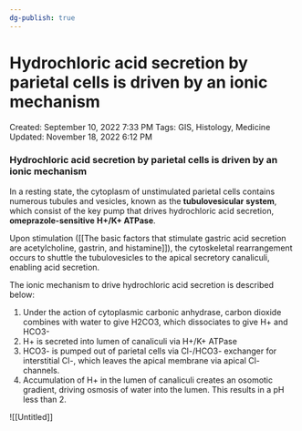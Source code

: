 ```yaml
---
dg-publish: true
---
```


# Hydrochloric acid secretion by parietal cells is driven by an ionic mechanism

Created: September 10, 2022 7:33 PM
Tags: GIS, Histology, Medicine
Updated: November 18, 2022 6:12 PM

### Hydrochloric acid secretion by parietal cells is driven by an ionic mechanism

In a resting state, the cytoplasm of unstimulated parietal cells contains numerous tubules and vesicles, known as the **tubulovesicular system**, which consist of the key pump that drives hydrochloric acid secretion, **omeprazole-sensitive** **H+/K+ ATPase**.

Upon stimulation ([[The basic factors that stimulate gastric acid secretion are acetylcholine, gastrin, and histamine]]), the cytoskeletal rearrangement occurs to shuttle the tubulovesicles to the apical secretory canaliculi, enabling acid secretion.

The ionic mechanism to drive hydrochloric acid secretion is described below:

1. Under the action of cytoplasmic carbonic anhydrase, carbon dioxide combines with water to give H2CO3, which dissociates to give H+ and HCO3-
2. H+ is secreted into lumen of canaliculi via H+/K+ ATPase
3. HCO3- is pumped out of parietal cells via Cl-/HCO3- exchanger for interstitial Cl-, which leaves the apical membrane via apical Cl- channels.
4. Accumulation of H+ in the lumen of canaliculi creates an osomotic gradient, driving osmosis of water into the lumen. This results in a pH less than 2.

![[Untitled]]